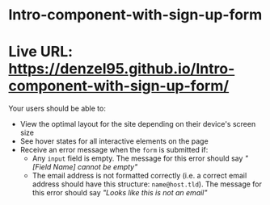 # Intro-component-with-sign-up-form
# Live URL: https://denzel95.github.io/Intro-component-with-sign-up-form/

Your users should be able to:

- View the optimal layout for the site depending on their device's screen size
- See hover states for all interactive elements on the page
- Receive an error message when the `form` is submitted if:
  - Any `input` field is empty. The message for this error should say *"[Field Name] cannot be empty"*
  - The email address is not formatted correctly (i.e. a correct email address should have this structure: `name@host.tld`).
  The message for this error should say *"Looks like this is not an email"*
